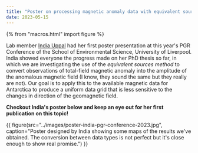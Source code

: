 ```yaml
---
title: "Poster on processing magnetic anomaly data with equivalent sources"
date: 2023-05-15
---
```


{% from "macros.html" import figure %}

Lab member [India Uppal](../team#indiauppal) had her first poster presentation
at this year's PGR Conference of the School of Environmental Science,
University of Liverpool.
India showed everyone the progress made on her PhD thesis so far, in which we
are investigating the use of the *equivalent sources method* to convert
observations of total-field magnetic anomaly into the amplitude of the
anomalous magnetic field (I know, they sound the same but they really are not).
Our goal is to apply this to the available magnetic data for Antarctica to
produce a uniform data grid that is less sensitive to the changes in direction
of the geomagnetic field.

**Checkout India's poster below and keep an eye out for her first publication on
this topic!**

{{ figure(src="../images/poster-india-pgr-conference-2023.jpg", caption="Poster designed by India showing some maps of the results we've obtained. The conversion between data types is not perfect but it's close enough to show real promise.") }}
